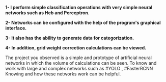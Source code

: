 <b>1- I perform simple classification operations with very simple neural networks such as Heb and Perceptron.</b>

<b>2- Networks can be configured with the help of the program's graphical interface. </b>

<b>3- It also has the ability to generate data for categorization.</b>

<b>4- In addition, grid weight correction calculations can be viewed.</b>






The project you observed is a simple and prototype of artificial neural networks in which the volume of calculations can be seen.
To know and work with large and complex networks such as #YOLO , #FasterRCNN  Knowing and how these networks work can be helpful.
